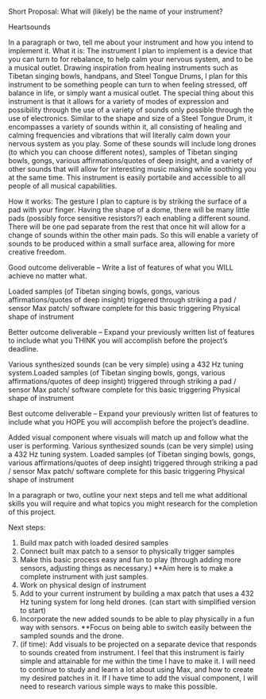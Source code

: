 Short Proposal:
What will (likely) be the name of your instrument?

Heartsounds

In a paragraph or two, tell me about your instrument and how you intend to implement it.
What it is: The instrument I plan to implement is a device that you can turn to for rebalance, to help calm your nervous system, and to be a musical outlet. Drawing inspiration from healing instruments such as Tibetan singing bowls, handpans, and Steel Tongue Drums, I plan for this instrument to be something people can turn to when feeling stressed, off balance in life, or simply want a musical outlet. The special thing about this instrument is that it allows for a variety of modes of expression and possibility through the use of a variety of sounds only possible through the use of electronics. Similar to the shape and size of a Steel Tongue Drum, it encompasses a variety of sounds within it, all consisting of healing and calming frequencies and vibrations that will literally calm down your nervous system as you play. Some of these sounds will include long drones (to which you can choose different notes), samples of Tibetan singing bowls, gongs, various affirmations/quotes of deep insight, and a variety of other sounds that will allow for interesting music making while soothing you at the same time. This instrument is easily portabile and accessible to all people of all musical capabilities.


How it works:  The gesture I plan to capture is by striking the surface of a pad with your finger. Having the shape of a dome, there will be many little pads (possibly force sensitive resistors?) each enabling a different sound. There will be one pad separate from the rest that once hit will allow for a change of sounds within the other main pads. So this will enable a variety of sounds to be produced within a small surface area, allowing for more creative freedom. 

Good outcome deliverable – Write a list of features of what you WILL achieve no matter what.

Loaded samples (of Tibetan singing bowls, gongs, various affirmations/quotes of deep insight)  triggered through striking a pad / sensor 
Max patch/ software complete for this basic triggering
Physical shape of instrument 

Better outcome deliverable – Expand your previously written list of features to include what you THINK you will accomplish before the project’s deadline.

Various synthesized sounds (can be very simple) using a 432 Hz tuning system.Loaded samples (of Tibetan singing bowls, gongs, various affirmations/quotes of deep insight)  triggered through striking a pad / sensor 
Max patch/ software complete for this basic triggering
Physical shape of instrument 

Best outcome deliverable – Expand your previously written list of features to include what you HOPE you will accomplish before the project’s deadline.

Added visual component where visuals will match up and follow what the user is performing. 
Various synthesized sounds (can be very simple) using a 432 Hz tuning system.
Loaded samples (of Tibetan singing bowls, gongs, various affirmations/quotes of deep insight)  triggered through striking a pad / sensor 
Max patch/ software complete for this basic triggering
Physical shape of instrument 

In a paragraph or two, outline your next steps and tell me what additional skills you will require and what topics you might research for the completion of this project.

Next steps:
1. Build max patch with loaded desired samples 
2. Connect built max patch to a sensor to physically trigger samples
3. Make this basic process easy and fun to play (through adding more sensors, adjusting things as necessary.) **Aim here is to make a complete instrument with just samples. 
4. Work on physical design of instrument 
5. Add to your current instrument by building a max patch that uses a 432 Hz tuning system for long held drones. (can start with simplified version to start)
6. Incorporate the new added sounds to be able to play physically in a fun way with sensors. **Focus on being able to switch easily between the sampled sounds and the drone. 
7. (if time): Add visuals to be projected on a separate device that responds to sounds created from instrument. 
I feel that this instrument is fairly simple and attainable for me within the time I have to make it. I will need to continue to study and learn a lot about using Max, and how to create my desired patches in it. If I have time to add the visual component, I will need to research various simple ways to make this possible. 


